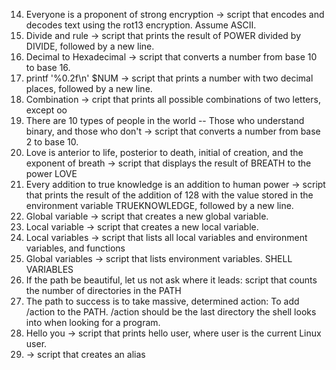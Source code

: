 14. Everyone is a proponent of strong encryption -> script that encodes and decodes text using the rot13 encryption. Assume ASCII.
9. Divide and rule -> script that prints the result of POWER divided by DIVIDE, followed by a new line.
14. Decimal to Hexadecimal -> script that converts a number from base 10 to base 16.
13. printf '%0.2f\n' $NUM -> script that prints a number with two decimal places, followed by a new line.
12.  Combination -> cript that prints all possible combinations of two letters, except oo
11. There are 10 types of people in the world -- Those who understand binary, and those who don't -> script that converts a number from base 2 to base 10.
10. Love is anterior to life, posterior to death, initial of creation, and the exponent of breath -> script that displays the result of BREATH to the power LOVE
8. Every addition to true knowledge is an addition to human power -> script that prints the result of the addition of 128 with the value stored in the environment variable TRUEKNOWLEDGE, followed by a new line.
7. Global variable -> script that creates a new global variable.
6. Local variable -> script that creates a new local variable.
5. Local variables -> script that lists all local variables and environment variables, and functions
4. Global variables -> script that lists environment variables.
                     SHELL VARIABLES
3. If the path be beautiful, let us not ask where it leads: script that counts the number of directories in the PATH
2. The path to success is to take massive, determined action: To add /action to the PATH. /action should be the last directory the shell looks into when looking for a program.
1. Hello you -> script that prints hello user, where user is the current Linux user.
0. <o> -> script that creates an alias
